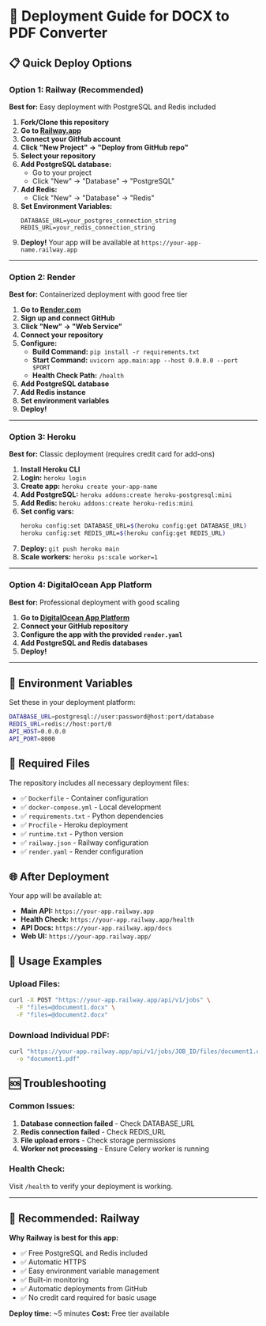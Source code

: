 # 🚀 Deployment Guide for DOCX to PDF Converter

## 📋 Quick Deploy Options

### **Option 1: Railway (Recommended)**
**Best for:** Easy deployment with PostgreSQL and Redis included

1. **Fork/Clone this repository**
2. **Go to [Railway.app](https://railway.app)**
3. **Connect your GitHub account**
4. **Click "New Project" → "Deploy from GitHub repo"**
5. **Select your repository**
6. **Add PostgreSQL database:**
   - Go to your project
   - Click "New" → "Database" → "PostgreSQL"
7. **Add Redis:**
   - Click "New" → "Database" → "Redis"
8. **Set Environment Variables:**
   ```
   DATABASE_URL=your_postgres_connection_string
   REDIS_URL=your_redis_connection_string
   ```
9. **Deploy!** Your app will be available at `https://your-app-name.railway.app`

---

### **Option 2: Render**
**Best for:** Containerized deployment with good free tier

1. **Go to [Render.com](https://render.com)**
2. **Sign up and connect GitHub**
3. **Click "New" → "Web Service"**
4. **Connect your repository**
5. **Configure:**
   - **Build Command:** `pip install -r requirements.txt`
   - **Start Command:** `uvicorn app.main:app --host 0.0.0.0 --port $PORT`
   - **Health Check Path:** `/health`
6. **Add PostgreSQL database**
7. **Add Redis instance**
8. **Set environment variables**
9. **Deploy!**

---

### **Option 3: Heroku**
**Best for:** Classic deployment (requires credit card for add-ons)

1. **Install Heroku CLI**
2. **Login:** `heroku login`
3. **Create app:** `heroku create your-app-name`
4. **Add PostgreSQL:** `heroku addons:create heroku-postgresql:mini`
5. **Add Redis:** `heroku addons:create heroku-redis:mini`
6. **Set config vars:**
   ```bash
   heroku config:set DATABASE_URL=$(heroku config:get DATABASE_URL)
   heroku config:set REDIS_URL=$(heroku config:get REDIS_URL)
   ```
7. **Deploy:** `git push heroku main`
8. **Scale workers:** `heroku ps:scale worker=1`

---

### **Option 4: DigitalOcean App Platform**
**Best for:** Professional deployment with good scaling

1. **Go to [DigitalOcean App Platform](https://cloud.digitalocean.com/apps)**
2. **Connect your GitHub repository**
3. **Configure the app with the provided `render.yaml`**
4. **Add PostgreSQL and Redis databases**
5. **Deploy!**

---

## 🔧 Environment Variables

Set these in your deployment platform:

```bash
DATABASE_URL=postgresql://user:password@host:port/database
REDIS_URL=redis://host:port/0
API_HOST=0.0.0.0
API_PORT=8000
```

## 📁 Required Files

The repository includes all necessary deployment files:
- ✅ `Dockerfile` - Container configuration
- ✅ `docker-compose.yml` - Local development
- ✅ `requirements.txt` - Python dependencies
- ✅ `Procfile` - Heroku deployment
- ✅ `runtime.txt` - Python version
- ✅ `railway.json` - Railway configuration
- ✅ `render.yaml` - Render configuration

## 🌐 After Deployment

Your app will be available at:
- **Main API:** `https://your-app.railway.app`
- **Health Check:** `https://your-app.railway.app/health`
- **API Docs:** `https://your-app.railway.app/docs`
- **Web UI:** `https://your-app.railway.app/`

## 📝 Usage Examples

### Upload Files:
```bash
curl -X POST "https://your-app.railway.app/api/v1/jobs" \
  -F "files=@document1.docx" \
  -F "files=@document2.docx"
```

### Download Individual PDF:
```bash
curl "https://your-app.railway.app/api/v1/jobs/JOB_ID/files/document1.docx/download" \
  -o "document1.pdf"
```

## 🆘 Troubleshooting

### Common Issues:
1. **Database connection failed** - Check DATABASE_URL
2. **Redis connection failed** - Check REDIS_URL
3. **File upload errors** - Check storage permissions
4. **Worker not processing** - Ensure Celery worker is running

### Health Check:
Visit `/health` to verify your deployment is working.

---

## 🎯 Recommended: Railway

**Why Railway is best for this app:**
- ✅ Free PostgreSQL and Redis included
- ✅ Automatic HTTPS
- ✅ Easy environment variable management
- ✅ Built-in monitoring
- ✅ Automatic deployments from GitHub
- ✅ No credit card required for basic usage

**Deploy time:** ~5 minutes
**Cost:** Free tier available 